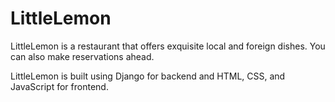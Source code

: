 # LittleLemon

LittleLemon is a restaurant that offers exquisite local and foreign dishes. You can also make reservations ahead.

LittleLemon is built using Django for backend and HTML, CSS, and JavaScript for frontend.